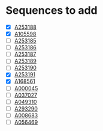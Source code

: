 # Sequences to add

- [X] [A253188](https://oeis.org/A253188)
- [X] [A105598](https://oeis.org/A105598)
- [ ] [A253185](https://oeis.org/A253185)
- [ ] [A253186](https://oeis.org/A253186)
- [ ] [A253187](https://oeis.org/A253187)
- [ ] [A253189](https://oeis.org/A253189)
- [ ] [A253190](https://oeis.org/A253190)
- [X] [A253191](https://oeis.org/A253191)
- [X] [A168561](https://oeis.org/A168561)
- [ ] [A000045](https://oeis.org/A000045)
- [ ] [A037027](https://oeis.org/A037027)
- [ ] [A049310](https://oeis.org/A049310)
- [ ] [A293290](https://oeis.org/A293290)
- [ ] [A008683](https://oeis.org/A008683)
- [ ] [A056469](https://oeis.org/A056469)
